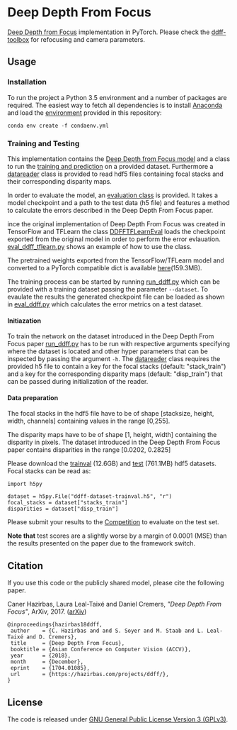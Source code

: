 # Deep Depth From Focus
[Deep Depth from Focus](http://hazirbas.com/projects/ddff/) implementation in PyTorch. Please check the [ddff-toolbox](https://github.com/hazirbas/ddff-toolbox) for refocusing and camera parameters.

## Usage
### Installation
To run the project a Python 3.5 environment and a number of packages are required. The easiest way to fetch all dependencies is to install [Anaconda](https://conda.io/) and load the [environment](condaenv.yml) provided in this repository:
```
conda env create -f condaenv.yml
```

### Training and Testing
This implementation contains the [Deep Depth from Focus model](python/ddff/models/DDFFNet.py) and a class to run the [training and prediction](python/ddff/trainers/DDFFTrainer.py) on a provided dataset. Furthermore a [datareader](python/ddff/dataproviders/datareaders/FocalStackDDFFH5Reader.py) class is provided to read hdf5 files containing focal stacks and their corresponding disparity maps.

In order to evaluate the model, an [evaluation class](python/ddff/metricseval/DDFFEval.py) is provided. It takes a model checkpoint and a path to the test data (h5 file) and features a method to calculate the errors described in the Deep Depth From Focus paper.

ince the original implementation of Deep Depth From Focus was created in TensorFlow and TFLearn the class [DDFFTFLearnEval](python/ddff/metricseval/DDFFTFLearnEval.py) loads the checkpoint exported from the original model in order to perform the error evlauation. [eval_ddff_tflearn.py](python/eval_ddff_tflearn.py) shows an example of how to use the class.

The pretrained weights exported from the TensorFlow/TFLearn model and converted to a PyTorch compatible dict is available [here](https://vision.in.tum.de/webarchive/hazirbas/ddff12scene/ddffnet-cc3-snapshot-121256.npz)(159.3MB).

The training process can be started by running [run_ddff.py](python/run_ddff.py) which can be provided with a training dataset passing the parameter ```--dataset```. To evaulate the results the generated checkpoint file can be loaded as shown in [eval_ddff.py](python/eval_ddff.py) which calculates the error metrics on a test dataset.

#### Initiazation
To train the network on the dataset introduced in the Deep Depth From Focus paper [run_ddff.py](python/run_ddff.py) has to be run with respective arguments specifying where the dataset is located and other hyper parameters that can be inspected by passing the argument ```-h```.
The [datareader](python/ddff/dataproviders/datareaders/FocalStackDDFFH5Reader.py) class requires the provided h5 file to contain a key for the focal stacks (default: "stack_train") and a key for the corresponding disparity maps (default: "disp_train") that can be passed during initialization of the reader.

#### Data preparation
The focal stacks in the hdf5 file have to be of shape [stacksize, height, width, channels] containing values in the range [0,255].

The disparity maps have to be of shape [1, height, width] containing the disparity in pixels. The dataset introduced in the Deep Depth From Focus paper contains disparities in the range [0.0202, 0.2825]

Please download the [trainval](https://vision.in.tum.de/webarchive/hazirbas/ddff12scene/ddff-dataset-trainval.h5) (12.6GB) and [test](https://vision.in.tum.de/webarchive/hazirbas/ddff12scene/ddff-dataset-test.h5) (761.1MB) hdf5 datasets. Focal stacks can be read as:
~~~~
import h5py

dataset = h5py.File("ddff-dataset-trainval.h5", "r")
focal_stacks = dataset["stacks_train"]
disparities = dataset["disp_train"]
~~~~

Please submit your results to the [Competition](https://competitions.codalab.org/competitions/17807) to evaluate on the test set.

**Note that** test scores are a slightly worse by a margin of 0.0001 (MSE) than the results presented on the paper due to the framework switch.

## Citation
If you use this code or the publicly shared model, please cite the following paper.

Caner Hazirbas, Laura Leal-Taixé  and Daniel Cremers, _"Deep Depth From Focus"_, ArXiv, 2017. ([arXiv](https://arxiv.org/abs/1704.01085))

    @inproceedings{hazirbas18ddff,
     author    = {C. Hazirbas and and S. Soyer and M. Staab and L. Leal-Taixé and D. Cremers},
     title     = {Deep Depth From Focus},
     booktitle = {Asian Conference on Computer Vision (ACCV)},
     year      = {2018},
     month     = {December},
     eprint    = {1704.01085},
     url       = {https://hazirbas.com/projects/ddff/},
    }

## License
The code is released under [GNU General Public License Version 3 (GPLv3)](http://www.gnu.org/licenses/gpl.html).
